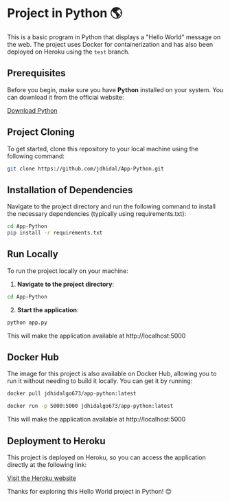 # Project in Python 🌎

This is a basic program in Python that displays a "Hello World" message on the web. The project uses Docker for containerization and has also been deployed on Heroku using the `test` branch.

## Prerequisites

Before you begin, make sure you have **Python** installed on your system. You can download it from the official website:

[Download Python](https://www.python.org)

## Project Cloning

To get started, clone this repository to your local machine using the following command:

```bash
git clone https://github.com/jdhidal/App-Python.git
```

## Installation of Dependencies

Navigate to the project directory and run the following command to install the necessary dependencies (typically using requirements.txt):

```bash
cd App-Python
pip install -r requirements.txt
```

## Run Locally

To run the project locally on your machine:

1. **Navigate to the project directory**:
```bash
cd App-Python
```

2. **Start the application**:
```bash
python app.py
```
This will make the application available at http://localhost:5000

## Docker Hub

The image for this project is also available on Docker Hub, allowing you to run it without needing to build it locally. You can get it by running:

```bash
docker pull jdhidalgo673/app-python:latest
```

```bash
docker run -p 5000:5000 jdhidalgo673/app-python:latest
```
This will make the application available at http://localhost:5000

## Deployment to Heroku

This project is deployed on Heroku, so you can access the application directly at the following link:

[Visit the Heroku website](https://app-pythons-ef2f354011f3.herokuapp.com/)



Thanks for exploring this Hello World project in Python! 😊